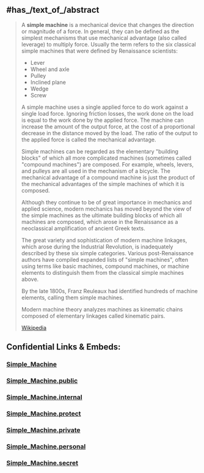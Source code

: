 

## #has_/text_of_/abstract 

> A **simple machine** is a mechanical device that changes the direction or magnitude of a force. 
> In general, they can be defined as the simplest mechanisms that use mechanical advantage 
> (also called leverage) to multiply force. 
> Usually the term refers to the six classical simple machines that were defined by Renaissance scientists:
> - Lever 
> - Wheel and axle 
> - Pulley 
> - Inclined plane
> - Wedge
> - Screw
>
> A simple machine uses a single applied force to do work against a single load force. 
> Ignoring friction losses, the work done on the load is equal to the work done by the applied force. 
> The machine can increase the amount of the output force, 
> at the cost of a proportional decrease in the distance moved by the load. 
> The ratio of the output to the applied force is called the mechanical advantage.
>
> Simple machines can be regarded as the elementary "building blocks" 
> of which all more complicated machines (sometimes called "compound machines") are composed. 
> For example, wheels, levers, and pulleys are all used in the mechanism of a bicycle. 
> The mechanical advantage of a compound machine is just 
> the product of the mechanical advantages of the simple machines of which it is composed.
>
> Although they continue to be of great importance in mechanics and applied science, 
> modern mechanics has moved beyond the view of the simple machines as the ultimate building blocks 
> of which all machines are composed, which arose in the Renaissance 
> as a neoclassical amplification of ancient Greek texts. 
> 
> The great variety and sophistication of modern machine linkages, 
> which arose during the Industrial Revolution, is inadequately described by these six simple categories. 
> Various post-Renaissance authors have compiled expanded lists of "simple machines", 
> often using terms like basic machines, compound machines, or machine elements 
> to distinguish them from the classical simple machines above. 
> 
> By the late 1800s, Franz Reuleaux had identified hundreds of machine elements, 
> calling them simple machines. 
> 
> Modern machine theory analyzes machines as kinematic chains 
> composed of elementary linkages called kinematic pairs.
>
> [Wikipedia](https://en.wikipedia.org/wiki/Simple%20machine) 


## Confidential Links & Embeds: 

### [Simple_Machine](/_Standards/Technology/Mechanical_Engineering/Simple_Machine.md) 

### [Simple_Machine.public](/_public/Technology/Mechanical_Engineering/Simple_Machine.public.md) 

### [Simple_Machine.internal](/_internal/Technology/Mechanical_Engineering/Simple_Machine.internal.md) 

### [Simple_Machine.protect](/_protect/Technology/Mechanical_Engineering/Simple_Machine.protect.md) 

### [Simple_Machine.private](/_private/Technology/Mechanical_Engineering/Simple_Machine.private.md) 

### [Simple_Machine.personal](/_personal/Technology/Mechanical_Engineering/Simple_Machine.personal.md) 

### [Simple_Machine.secret](/_secret/Technology/Mechanical_Engineering/Simple_Machine.secret.md)

